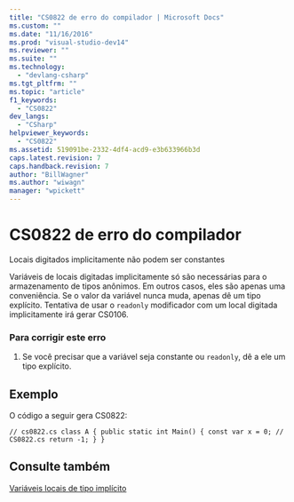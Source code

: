 ```yaml
---
title: "CS0822 de erro do compilador | Microsoft Docs"
ms.custom: ""
ms.date: "11/16/2016"
ms.prod: "visual-studio-dev14"
ms.reviewer: ""
ms.suite: ""
ms.technology: 
  - "devlang-csharp"
ms.tgt_pltfrm: ""
ms.topic: "article"
f1_keywords: 
  - "CS0822"
dev_langs: 
  - "CSharp"
helpviewer_keywords: 
  - "CS0822"
ms.assetid: 519091be-2332-4df4-acd9-e3b633966b3d
caps.latest.revision: 7
caps.handback.revision: 7
author: "BillWagner"
ms.author: "wiwagn"
manager: "wpickett"
---
```

# CS0822 de erro do compilador
Locais digitados implicitamente não podem ser constantes  
  
 Variáveis de locais digitadas implicitamente só são necessárias para o armazenamento de tipos anônimos. Em outros casos, eles são apenas uma conveniência. Se o valor da variável nunca muda, apenas dê um tipo explícito. Tentativa de usar o `readonly` modificador com um local digitada implicitamente irá gerar CS0106.  
  
### Para corrigir este erro  
  
1.  Se você precisar que a variável seja constante ou `readonly`, dê a ele um tipo explícito.  
  
## Exemplo  
 O código a seguir gera CS0822:  
  
```  
// cs0822.cs class A { public static int Main() { const var x = 0; // CS0822.cs return -1; } }  
```  
  
## Consulte também  
 [Variáveis locais de tipo implícito](../../csharp/programming-guide/classes-and-structs/implicitly-typed-local-variables.md)